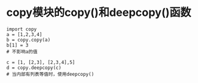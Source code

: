 # copy模块的copy()和deepcopy()函数

```
import copy
a = [1,2,3,4]
b = copy.copy(a)
b[1] = 3
# 不影响a的值

c = [1, [2,3], [2,3,4],5]
d = copy.deepcopy(c)
# 当内部有列表等值时，使用deepcopy()
```